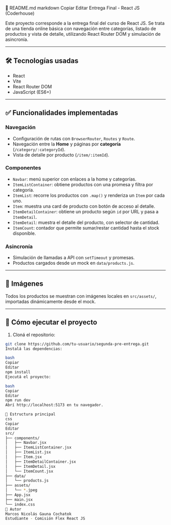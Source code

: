 📄 README.md
markdown
Copiar
Editar
Entrega Final - React JS (Coderhouse)

Este proyecto corresponde a la entrega final del curso de React JS. Se trata de una tienda online básica con navegación entre categorías, listado de productos y vista de detalle, utilizando React Router DOM y simulación de asincronía.

---

## 🛠️ Tecnologías usadas

- React
- Vite
- React Router DOM
- JavaScript (ES6+)

---

## ✅ Funcionalidades implementadas

### Navegación
- Configuración de rutas con `BrowserRouter`, `Routes` y `Route`.
- Navegación entre la **Home** y páginas por **categoría** (`/category/:categoryId`).
- Vista de detalle por producto (`/item/:itemId`).

### Componentes
- `Navbar`: menú superior con enlaces a la home y categorías.
- `ItemListContainer`: obtiene productos con una promesa y filtra por categoría.
- `ItemList`: recorre los productos con `.map()` y renderiza un `Item` por cada uno.
- `Item`: muestra una card de producto con botón de acceso al detalle.
- `ItemDetailContainer`: obtiene un producto según `id` por URL y pasa a `ItemDetail`.
- `ItemDetail`: muestra el detalle del producto, con selector de cantidad.
- `ItemCount`: contador que permite sumar/restar cantidad hasta el stock disponible.

### Asincronía
- Simulación de llamadas a API con `setTimeout` y promesas.
- Productos cargados desde un mock en `data/products.js`.

---

## 📸 Imágenes

Todos los productos se muestran con imágenes locales en `src/assets/`, importadas dinámicamente desde el mock.

---

## 🚀 Cómo ejecutar el proyecto

1. Cloná el repositorio:
```bash
git clone https://github.com/tu-usuario/segunda-pre-entrega.git
Instalá las dependencias:

bash
Copiar
Editar
npm install
Ejecutá el proyecto:

bash
Copiar
Editar
npm run dev
Abrí http://localhost:5173 en tu navegador.

📂 Estructura principal
css
Copiar
Editar
src/
├── components/
│   ├── Navbar.jsx
│   ├── ItemListContainer.jsx
│   ├── ItemList.jsx
│   ├── Item.jsx
│   ├── ItemDetailContainer.jsx
│   ├── ItemDetail.jsx
│   └── ItemCount.jsx
├── data/
│   └── products.js
├── assets/
│   └── *.jpeg
├── App.jsx
├── main.jsx
└── index.css
💬 Autor
Marcos Nicolás Gauna Cochatok
Estudiante - Comisión Flex React JS
